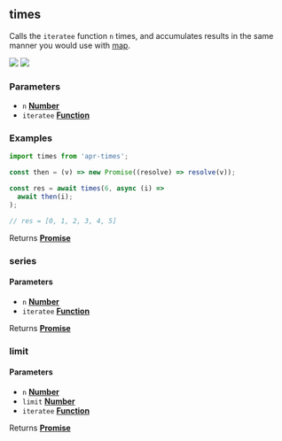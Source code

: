 <!-- Generated by documentation.js. Update this documentation by updating the source code. -->

## times

<a id="times"></a>
Calls the `iteratee` function `n` times, and accumulates results in the same manner you would use with [map][1].

[![][3]][2] [![][4]][2]

### Parameters

- `n` **[Number][5]**
- `iteratee` **[Function][6]**

### Examples

```javascript
import times from 'apr-times';

const then = (v) => new Promise((resolve) => resolve(v));

const res = await times(6, async (i) =>
  await then(i);
);

// res = [0, 1, 2, 3, 4, 5]
```

Returns **[Promise][7]**

### series

#### Parameters

- `n` **[Number][5]**
- `iteratee` **[Function][6]**

Returns **[Promise][7]**

### limit

#### Parameters

- `n` **[Number][5]**
- `limit` **[Number][5]**
- `iteratee` **[Function][6]**

Returns **[Promise][7]**

[1]: #map
[2]: https://www.npmjs.com/package/apr-times
[3]: https://img.shields.io/npm/v/apr-times.svg?style=flat-square
[4]: https://img.shields.io/npm/l/apr-times.svg?style=flat-square
[5]: https://developer.mozilla.org/docs/Web/JavaScript/Reference/Global_Objects/Number
[6]: https://developer.mozilla.org/docs/Web/JavaScript/Reference/Statements/function
[7]: https://developer.mozilla.org/docs/Web/JavaScript/Reference/Global_Objects/Promise
